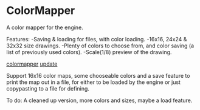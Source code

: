 # ColorMapper
A color mapper for the engine.

Features:
    -Saving & loading for files, with color loading.
    -16x16, 24x24 & 32x32 size drawings.
    -Plenty of colors to choose from, and color saving (a list of previously used colors).
    -Scale(1/8) preview of the drawing.
  
[colormapper](https://user-images.githubusercontent.com/77432892/181926319-ed4bf8e2-1ea5-443a-bc71-a59f296959ec.jpg)
[update](https://user-images.githubusercontent.com/77432892/184183610-76f0ffe9-04e3-4f47-b03b-04e00217f240.png)

Support 16x16 color maps, some chooseable colors and a save feature to print the map out in a file, for either to be loaded by the engine or just copypasting to a file for defining.


To do: A cleaned up version, more colors and sizes, maybe a load feature.
